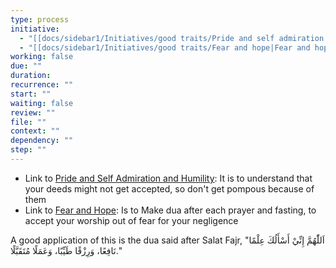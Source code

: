 ```yaml
---
type: process
initiative:
  - "[[docs/sidebar1/Initiatives/good traits/Pride and self admiration and humility|Pride and self admiration and humility]]"
  - "[[docs/sidebar1/Initiatives/good traits/Fear and hope|Fear and hope]]"
working: false
due: ""
duration: 
recurrence: ""
start: ""
waiting: false
review: ""
file: ""
context: ""
dependency: ""
step: ""
---
```


* Link to [Pride and Self Admiration and Humility](docs/sidebar1/Initiatives/good%20traits/Pride%20and%20self%20admiration%20and%20humility.md): It is to understand that your deeds might not get accepted, so don't get pompous because of them
* Link to [Fear and Hope](docs/sidebar1/Initiatives/good%20traits/Fear%20and%20hope.md): Is to Make dua after each prayer and fasting, to accept your worship out of fear for your negligence

A good application of this is the dua said after Salat Fajr, "اَللّٰهُمَّ إِنِّيْ أَسْأَلُكَ عِلْمًا نَافِعًا، وَرِزْقًا طَيِّبًا، وَعَمَلًا مُتَقَبَّلًا."
